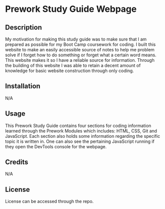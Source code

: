 # Prework Study Guide Webpage

## Description

My motivation for making this study guide was to make sure that I am prepared as possible for my Boot Camp coursework for coding. I built this website to make an easily accessible source of notes to help me problem solve if I forget how to do something or forget what a certain word means. This website makes it so I have a reliable source for information. Through the building of this website I was able to retain a decent amount of knowledge for basic website construction through only coding.

## Installation

N/A

## Usage

This Prework Study Guide contains four sections for coding information learned through the Prework Modules which includes: HTML, CSS, Git and JavaScript. Each section also holds some information regarding the specific topic it is written in. One can also see the pertaining JavaScript running if they open the DevTools console for the webpage.

## Credits

N/A

## License

License can be accessed through the repo.